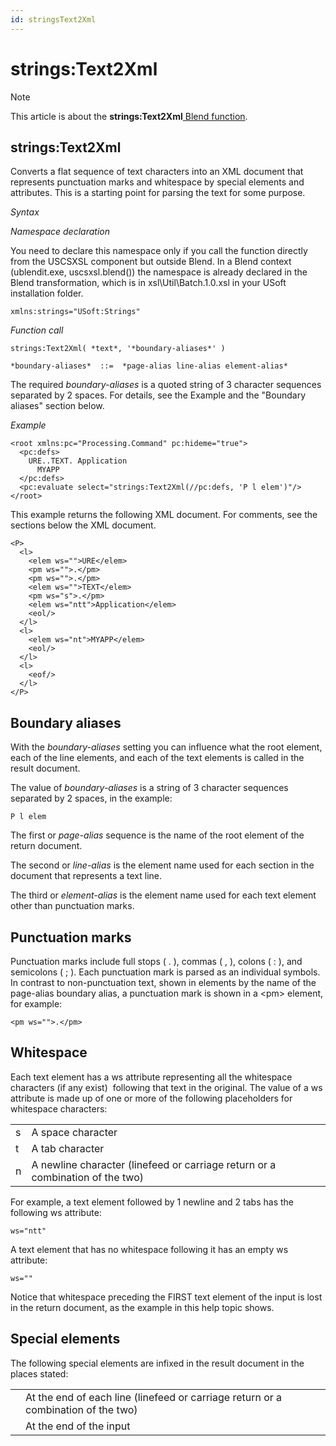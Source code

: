 ```yaml
---
id: stringsText2Xml
---
```


# strings:Text2Xml



> [!NOTE]
> This article is about the **strings:Text2Xml**[ Blend function](/docs/Repositories/Blend_functions).

## **strings:Text2Xml**

Converts a flat sequence of text characters into an XML document that represents punctuation marks and whitespace by special elements and attributes. This is a starting point for parsing the text for some purpose.

*Syntax*

*Namespace declaration*

You need to declare this namespace only if you call the function directly from the USCSXSL component but outside Blend. In a Blend context (ublendit.exe, uscsxsl.blend()) the namespace is already declared in the Blend transformation, which is in xsl\\Util\\Batch.1.0.xsl in your USoft installation folder.

```
xmlns:strings="USoft:Strings"
```

*Function call*

```
strings:Text2Xml( *text*, '*boundary-aliases*' )

*boundary-aliases*  ::=  *page-alias line-alias element-alias*
```

The required *boundary-aliases* is a quoted string of 3 character sequences separated by 2 spaces. For details, see the Example and the "Boundary aliases" section below.

*Example*

```language-xml
<root xmlns:pc="Processing.Command" pc:hideme="true">
  <pc:defs>
    URE..TEXT. Application
      MYAPP
  </pc:defs>
  <pc:evaluate select="strings:Text2Xml(//pc:defs, 'P l elem')"/>
</root>
```

This example returns the following XML document. For comments, see the sections below the XML document.

```language-xml
<P>
  <l>
    <elem ws="">URE</elem>
    <pm ws="">.</pm>
    <pm ws="">.</pm>
    <elem ws="">TEXT</elem>
    <pm ws="s">.</pm>
    <elem ws="ntt">Application</elem>
    <eol/>
  </l>
  <l>
    <elem ws="nt">MYAPP</elem>
    <eol/>
  </l>
  <l>
    <eof/>
  </l>
</P>
```

## Boundary aliases

With the *boundary-aliases* setting you can influence what the root element, each of the line elements, and each of the text elements is called in the result document.

The value of *boundary-aliases* is a string of 3 character sequences separated by 2 spaces, in the example:

```
P l elem
```

The first or *page-alias* sequence is the name of the root element of the return document.

The second or *line-alias* is the element name used for each section in the document that represents a text line.

The third or *element-alias* is the element name used for each text element other than punctuation marks.

## Punctuation marks

Punctuation marks include full stops ( . ), commas ( , ), colons ( : ), and semicolons ( ; ). Each punctuation mark is parsed as an individual symbols. In contrast to non-punctuation text, shown in elements by the name of the page-alias boundary alias, a punctuation mark is shown in a \<pm> element, for example:

```
<pm ws="">.</pm>
```

## Whitespace

Each text element has a ws attribute representing all the whitespace characters (if any exist)  following that text in the original. The value of a ws attribute is made up of one or more of the following placeholders for whitespace characters:

|        |        |
|--------|--------|
|s       |A space character|
|t       |A tab character|
|n       |A newline character (linefeed or carriage return or a combination of the two)|



For example, a text element followed by 1 newline and 2 tabs has the following ws attribute:

```
ws="ntt"
```

A text element that has no whitespace following it has an empty ws attribute:

```
ws=""
```

Notice that whitespace preceding the FIRST text element of the input is lost in the return document, as the example in this help topic shows.

## Special elements

The following special elements are infixed in the result document in the places stated:

|        |        |
|--------|--------|
|<eol/>  |At the end of each line (linefeed or carriage return or a combination of the two)|
|<eof/>  |At the end of the input|



 